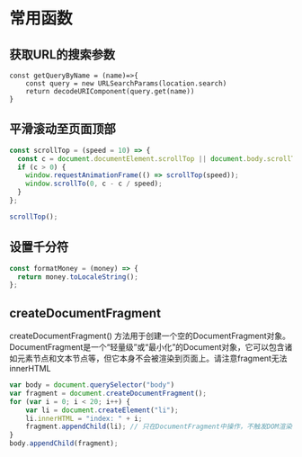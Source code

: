 # 常用函数

## 获取URL的搜索参数

```
const getQueryByName = (name)=>{
    const query = new URLSearchParams(location.search)
    return decodeURIComponent(query.get(name))
}
```

## 平滑滚动至页面顶部

```javascript
const scrollTop = (speed = 10) => {
  const c = document.documentElement.scrollTop || document.body.scrollTop;
  if (c > 0) {
    window.requestAnimationFrame(() => scrollTop(speed));
    window.scrollTo(0, c - c / speed);
  }
};

scrollTop();
```

## 设置千分符

```javascript
const formatMoney = (money) => {
  return money.toLocaleString();
};
```

## createDocumentFragment
createDocumentFragment() 方法用于创建一个空的DocumentFragment对象。DocumentFragment是一个“轻量级”或“最小化”的Document对象，它可以包含诸如元素节点和文本节点等，但它本身不会被渲染到页面上。请注意fragment无法innerHTML
```javascript
var body = document.querySelector("body")
var fragment = document.createDocumentFragment();  
for (var i = 0; i < 20; i++) {  
    var li = document.createElement("li");  
    li.innerHTML = "index: " + i;  
    fragment.appendChild(li); // 只在DocumentFragment中操作，不触发DOM渲染  
}  
body.appendChild(fragment);
```


